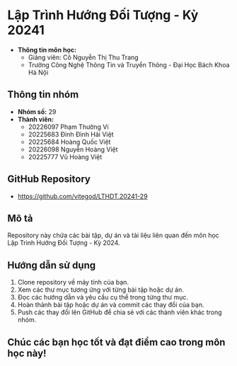 # Lập Trình Hướng Đối Tượng - Kỳ 20241

* **Thông tin môn học:**
   * Giảng viên: Cô Nguyễn Thị Thu Trang
   * Trường Công Nghệ Thông Tin và Truyền Thông - Đại Học Bách Khoa Hà Nội

## Thông tin nhóm

* **Nhóm số:** 29
* **Thành viên:**
    * 20226097 Phạm Thường Vi
    * 20225683 Đinh Đình Hải Việt
    * 20225684 Hoàng Quốc Việt
    * 20226098 Nguyễn Hoàng Việt
    * 20225777 Vũ Hoàng Việt

## GitHub Repository

* https://github.com/vitegod/LTHDT.20241-29

## Mô tả

Repository này chứa các bài tập, dự án và tài liệu liên quan đến môn học Lập Trình Hướng Đối Tượng - Kỳ 2024.

## Hướng dẫn sử dụng

1. Clone repository về máy tính của bạn.
2. Xem các thư mục tương ứng với từng bài tập hoặc dự án.
3. Đọc các hướng dẫn và yêu cầu cụ thể trong từng thư mục.
4. Hoàn thành bài tập hoặc dự án và commit các thay đổi của bạn.
5. Push các thay đổi lên GitHub để chia sẻ với các thành viên khác trong nhóm.

## Chúc các bạn học tốt và đạt điểm cao trong môn học này!

